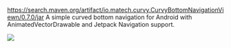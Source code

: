 https://search.maven.org/artifact/io.matech.curvy.CurvyBottomNavigationViewn/0.7.0/jar
A simple curved bottom navigation for Android with AnimatedVectorDrawable and Jetpack Navigation support.

[![](https://jitpack.io/v/mughal963/Curvy.svg)](https://jitpack.io/#mughal963/Curvy)
